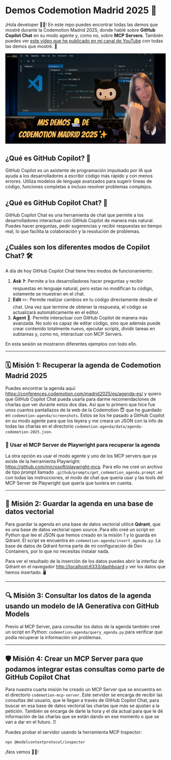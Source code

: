 # Demos Codemotion Madrid 2025 🚀

¡Hola developer 👋🏻! En este repo puedes encontrar todas las demos que mostré durante la Codemotion Madrid 2025, donde hablé sobre **GitHub Copilot Chat** en su modo agente y, como no, sobre **MCP Servers**. También puedes ver [este vídeo que he publicado en mi canal de YouTube](https://youtu.be/wvtoy_z99xI) con todas las demos que mostré. 🎥

[![Codemotion Madrid 2025](images/mis%20demos%20de%20codemotion%20madrid%202025.png)](https://youtu.be/wvtoy_z99xI)

## ¿Qué es GitHub Copilot? 🤖

GitHub Copilot es un asistente de programación impulsado por IA que ayuda a los desarrolladores a escribir código más rápido y con menos errores. Utiliza modelos de lenguaje avanzados para sugerir líneas de código, funciones completas e incluso resolver problemas complejos.

## ¿Qué es GitHub Copilot Chat? 💬

GitHub Copilot Chat es una herramienta de chat que permite a los desarrolladores interactuar con GitHub Copilot de manera más natural. Puedes hacer preguntas, pedir sugerencias y recibir respuestas en tiempo real, lo que facilita la colaboración y la resolución de problemas.

## ¿Cuáles son los diferentes modos de Copilot Chat? 🛠️

A día de hoy GitHub Copilot Chat tiene tres modos de funcionamiento:
1. **Ask** ❓: Permite a los desarrolladores hacer preguntas y recibir respuestas en lenguaje natural, pero estas no modifican tu código, solamente se muestran en el chat.
2. **Edit** ✏️: Permite realizar cambios en tu código directamente desde el chat. Una vez que termine de obtener la respuesta, el código se actualizará automáticamente en el editor.
3. **Agent** 🤝: Permite interactuar con GitHub Copilot de manera más avanzada. No solo es capaz de editar código, sino que además puede crear contenido totalmente nuevo, ejecutar scripts, dividir tareas en subtareas y, como no, interactuar con MCP Servers.

En esta sesión se mostraron diferentes ejemplos con todo ello.

---

## 🗓️ Misión 1: Recuperar la agenda de Codemotion Madrid 2025

Puedes encontrar la agenda aquí: https://conferences.codemotion.com/madrid2025/es/agenda-es/ y quiero que GitHub Copilot Chat pueda usarla para darme recomendaciones de charlas que ver durante estos dos días. Así que lo primero que hice fue unos cuantos pantallazos de la web de la Codemotion 😇 que he guardado en `codemotion-agenda/screenshots`. Estos se los he pasado a GitHub Copilot en su modo agente para que los leyera y me creara un JSON con la info de todas las charlas en el directorio `codemotion-agenda/data/agenda-codemotion-2025.json`.

### 🤖 Usar el MCP Server de Playwright para recuperar la agenda

La otra opción es usar el modo agente y uno de los MCP servers que ya existe de la herramienta Playwright: https://github.com/microsoft/playwright-mcp. Para ello me creé un archivo de tipo prompt llamado `.github/prompts/get_codemotion_agenda.prompt.md` con todas las instrucciones, el modo de chat que quería usar y las tools del MCP Server de Playwright que quería que tuviera en cuenta.

---

## 🧠 Misión 2: Guardar la agenda en una base de datos vectorial

Para guardar la agenda en una base de datos vectorial utilicé **Qdrant**, que es una base de datos vectorial open source. Para ello creé un script en Python que lee el JSON que hemos creado en la misión 1 y lo guarda en Qdrant. El script se encuentra en `codemotion-agenda/insert_agenda.py`. La base de datos de Qdrant forma parte de mi configuración de Dev Containers, por lo que no necesitas instalar nada. 

Para ver el resultado de la inserción de los datos puedes abrir la interfaz de Qdrant en el navegador [http://localhost:6333/dashboard](http://localhost:6333/dashboard) y ver los datos que hemos insertado. 🖥️

---

## 🔍 Misión 3: Consultar los datos de la agenda usando un modelo de IA Generativa con GitHub Models

Previo al MCP Server, para consultar los datos de la agenda también creé un script en Python: `codemotion-agenda/query_agenda.py` para verificar que podía recuperar la información sin problemas.

---

## 🛡️ Misión 4: Crear un MCP Server para que podamos integrar estas consultas como parte de GitHub Copilot Chat

Para nuestra cuarta misión he creado un MCP Server que se encuentra en el directorio `codemotion-mcp-server`. Este servidor se encarga de recibir las consultas del usuario, que le llegan a través de GitHub Copilot Chat, para buscar en esa base de datos vectorial las charlas que más se ajustan a la petición. También se encarga de darle la hora y el día actual para que le dé información de las charlas que se están dando en ese momento o que se van a dar en el futuro. ⏰

Puedes probar el servidor usando la herramienta MCP Inspector:

```bash
npx @modelcontextprotocol/inspector
```

¡Nos vemos 👋🏻!

